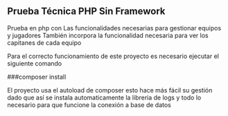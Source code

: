 ## Prueba Técnica PHP Sin Framework
Prueba en php con Las funcionalidades necesarias para gestionar equipos y jugadores
También incorpora la funcionalidad necesaria para ver los capitanes de cada equipo 

Para el correcto funcionamiento de este proyecto es necesario  ejecutar el siguiente comando

###composer install

El proyecto usa el autoload de composer esto hace más fácil su gestión dado que así se instala automaticamente
la libreria de logs y todo lo necesario para que funcione la conexión a base de datos

